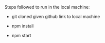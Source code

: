 Steps followed to run in the local machine:

- git cloned given github link to local machine

- npm install

- npm start